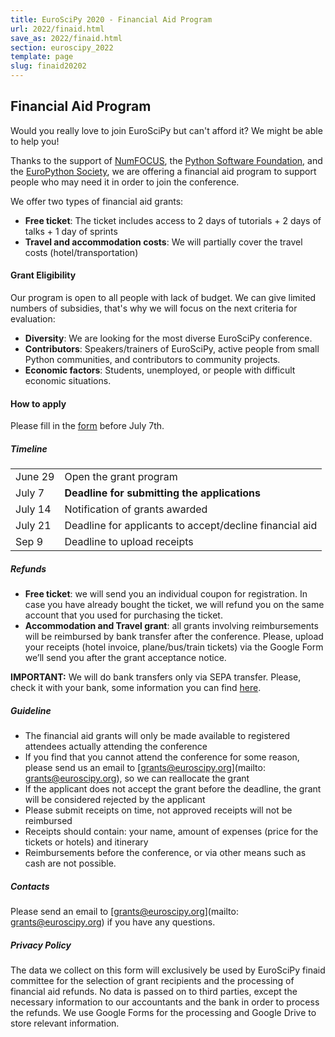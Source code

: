 ```yaml
---
title: EuroSciPy 2020 - Financial Aid Program
url: 2022/finaid.html
save_as: 2022/finaid.html
section: euroscipy_2022
template: page
slug: finaid20202
---
```


## Financial Aid Program

Would you really love to join EuroSciPy but can't afford it? We might be able to help you!

Thanks to the support of [NumFOCUS](https://numfocus.org/),
the [Python Software Foundation](https://www.python.org/psf/),
and the [EuroPython Society](https://www.europython-society.org/),
we are offering a financial aid program to support people who may need it in order to join the conference.

We offer two types of financial aid grants:

- **Free ticket**: The ticket includes access to 2 days of tutorials + 2 days of talks + 1 day of sprints
- **Travel and accommodation costs**: We will partially cover the travel costs (hotel/transportation)

#### Grant Eligibility

Our program is open to all people with lack of budget. We can give limited numbers of subsidies, that's why we will focus on the next criteria for evaluation:

- **Diversity**: We are looking for the most diverse EuroSciPy conference.
- **Contributors**: Speakers/trainers of EuroSciPy, active people from small Python
communities, and contributors to community projects.
- **Economic factors**: Students, unemployed, or people with difficult economic situations.

#### How to apply

Please fill in the [form](https://forms.gle/RRcttd2buEd9Pznc9) before July 7th.


##### Timeline

|            |                                                                                   |
|------------|-----------------------------------------------------------------------------------|
| June 29    | Open the grant program                                                            |
| July 7     | **Deadline for submitting the applications**                                      |
| July 14    | Notification of grants awarded                                                    |
| July 21    | Deadline for applicants to accept/decline financial aid                           |
| Sep 9      | Deadline to upload receipts                                                       |

##### Refunds

- **Free ticket**: we will send you an individual coupon for registration. In case you
have already bought the ticket, we will refund you on the same account that you
used for purchasing the ticket.
- **Accommodation and Travel grant**: all grants involving reimbursements will be
reimbursed by bank transfer after the conference. Please, upload your receipts
(hotel invoice, plane/bus/train tickets) via the Google Form we’ll send you
after the grant acceptance notice.

**IMPORTANT:** We will do bank transfers only via SEPA transfer. Please, check
it with your bank, some information you can find
[here](https://en.wikipedia.org/wiki/Single_Euro_Payments_Area).

##### Guideline

- The financial aid grants will only be made available to registered attendees
actually attending the conference
- If you find that you cannot attend the conference for some reason, please send
us an email to [grants@euroscipy.org](mailto: grants@euroscipy.org), so we can
reallocate the grant
- If the applicant does not accept the grant before the deadline, the grant will
be considered rejected by the applicant
- Please submit receipts on time, not approved receipts will not be reimbursed
- Receipts should contain: your name, amount of expenses (price for the tickets or
hotels) and itinerary
- Reimbursements before the conference, or via other means such as cash
are not possible.

##### Contacts
Please send an email to [grants@euroscipy.org](mailto: grants@euroscipy.org) if you have any questions.

##### Privacy Policy

The data we collect on this form will exclusively be used by EuroSciPy finaid
committee for the selection of grant recipients and the processing of financial
aid refunds. No data is passed on to third parties, except the necessary information to our accountants
and the bank in order to process the refunds. We use Google Forms for the
processing and Google Drive to store relevant information.

